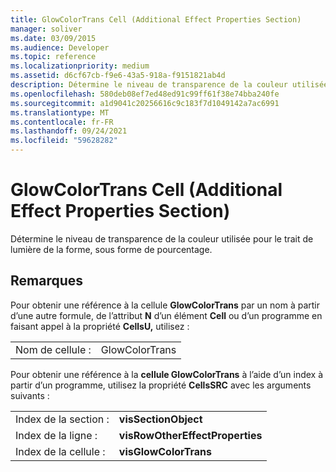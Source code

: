 ```yaml
---
title: GlowColorTrans Cell (Additional Effect Properties Section)
manager: soliver
ms.date: 03/09/2015
ms.audience: Developer
ms.topic: reference
ms.localizationpriority: medium
ms.assetid: d6cf67cb-f9e6-43a5-918a-f9151821ab4d
description: Détermine le niveau de transparence de la couleur utilisée pour le trait de lumière de la forme, sous forme de pourcentage.
ms.openlocfilehash: 580deb08ef7ed48ed91c99ff61f38e74bba240fe
ms.sourcegitcommit: a1d9041c20256616c9c183f7d1049142a7ac6991
ms.translationtype: MT
ms.contentlocale: fr-FR
ms.lasthandoff: 09/24/2021
ms.locfileid: "59628282"
---
```

# <a name="glowcolortrans-cell-additional-effect-properties-section"></a>GlowColorTrans Cell (Additional Effect Properties Section)

Détermine le niveau de transparence de la couleur utilisée pour le trait de lumière de la forme, sous forme de pourcentage. 
  
## <a name="remarks"></a>Remarques

Pour obtenir une référence à la cellule **GlowColorTrans** par un nom à partir d’une autre formule, de l’attribut **N** d’un élément **Cell** ou d’un programme en faisant appel à la propriété **CellsU,** utilisez : 
  
|||
|:-----|:-----|
| Nom de cellule :  <br/> | GlowColorTrans  <br/> |
   
Pour obtenir une référence à la **cellule GlowColorTrans** à l’aide d’un index à partir d’un programme, utilisez la propriété **CellsSRC** avec les arguments suivants : 
  
|||
|:-----|:-----|
| Index de la section :  <br/> |**visSectionObject** <br/> |
| Index de la ligne :  <br/> |**visRowOtherEffectProperties** <br/> |
| Index de la cellule :  <br/> |**visGlowColorTrans** <br/> |
   

